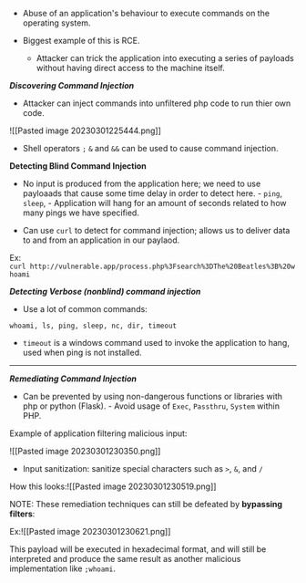 
- Abuse of an application's behaviour to execute commands on the operating system.

- Biggest example of this is RCE.
	- Attacker can trick the application into executing a series of payloads without having direct access to the machine itself.


***Discovering Command Injection***

- Attacker can inject commands into unfiltered php code to run thier own code.

![[Pasted image 20230301225444.png]]

- Shell operators `;` `&` and `&&` can be used to cause command injection.

**Detecting Blind Command Injection**

- No input is produced from the application here; we need to use payloaads that cause some time delay in order to detect here.
			- `ping`, `sleep`, 
			- Application will hang for an amount of seconds related to how many pings we have specified.

- Can use `curl` to detect for command injection; allows us to deliver data to and from an application in our paylaod.

Ex: `curl http://vulnerable.app/process.php%3Fsearch%3DThe%20Beatles%3B%20whoami`


***Detecting Verbose (nonblind) command injection***

- Use a lot of common commands:

`whoami, ls, ping, sleep, nc, dir, timeout`

- `timeout` is a windows command used to invoke the application to hang, used when ping is not installed.

----
***Remediating Command Injection***

- Can be prevented by using non-dangerous functions or libraries with php or python (Flask).
		- Avoid usage of `Exec`, `Passthru`, `System` within PHP.

Example of application filtering malicious input:

![[Pasted image 20230301230350.png]]

- Input sanitization: sanitize special characters such as `>`, `&`, and `/`

How this looks:![[Pasted image 20230301230519.png]]


NOTE: These remediation techniques can still be defeated by  **bypassing filters**:

Ex:![[Pasted image 20230301230621.png]]

This payload will be executed in hexadecimal format, and will still be interpreted and produce the same result as another malicious implementation like `;whoami`.





